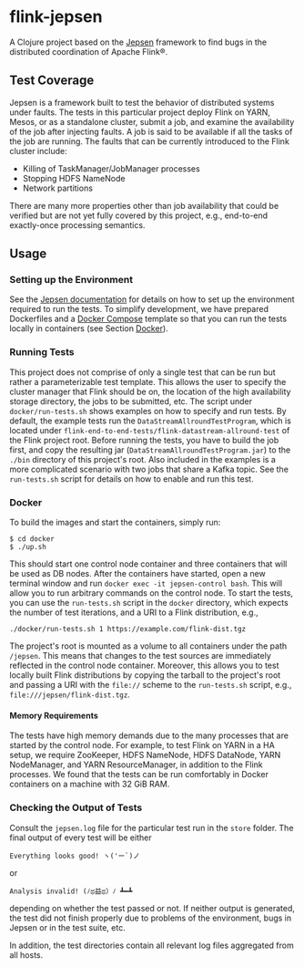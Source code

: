 # flink-jepsen

A Clojure project based on the [Jepsen](https://github.com/jepsen-io/jepsen) framework to find bugs in the
distributed coordination of Apache Flink®.

## Test Coverage
Jepsen is a framework built to test the behavior of distributed systems
under faults. The tests in this particular project deploy Flink on YARN, Mesos, or as a standalone cluster, submit a
job, and examine the availability of the job after injecting faults.
A job is said to be available if all the tasks of the job are running.
The faults that can be currently introduced to the Flink cluster include:

* Killing of TaskManager/JobManager processes
* Stopping HDFS NameNode
* Network partitions

There are many more properties other than job availability that could be
verified but are not yet fully covered by this project, e.g., end-to-end exactly-once processing
semantics.

## Usage

### Setting up the Environment
See the [Jepsen documentation](https://github.com/jepsen-io/jepsen#setting-up-a-jepsen-environment)
for details on how to set up the environment required to run the tests.
To simplify development, we have prepared Dockerfiles and a [Docker Compose](https://docs.docker.com/compose/) template
so that you can run the tests locally in containers (see Section [Docker](#usage-docker)).

### Running Tests
This project does not comprise of only a single test that can be run but rather a parameterizable
test template. This allows the user to specify the cluster manager that Flink should be on, the
location of the high availability storage directory, the jobs to be submitted, etc.
The script under `docker/run-tests.sh` shows examples on how to specify and run tests.
By default, the example tests run the `DataStreamAllroundTestProgram`, which is located under
`flink-end-to-end-tests/flink-datastream-allround-test` of the Flink project root.
Before running the tests, you have to build the job first, and copy the resulting jar
(`DataStreamAllroundTestProgram.jar`) to the `./bin` directory of this project's root.
Also included in the examples is a more complicated scenario with two jobs that share a Kafka
topic. See the `run-tests.sh` script for details on how to enable and run this test.

### Docker
To build the images and start the containers, simply run:

    $ cd docker
    $ ./up.sh

This should start one control node container and three containers that will be used as DB nodes.
After the containers have started, open a new terminal window and run `docker exec -it jepsen-control bash`.
This will allow you to run arbitrary commands on the control node.
To start the tests, you can use the `run-tests.sh` script in the `docker` directory,
which expects the number of test iterations, and a URI to a Flink distribution, e.g.,

    ./docker/run-tests.sh 1 https://example.com/flink-dist.tgz

The project's root is mounted as a volume to all containers under the path `/jepsen`.
This means that changes to the test sources are immediately reflected in the control node container.
Moreover, this allows you to test locally built Flink distributions by copying the tarball to the
project's root and passing a URI with the `file://` scheme to the `run-tests.sh` script, e.g.,
`file:///jepsen/flink-dist.tgz`.

#### Memory Requirements

The tests have high memory demands due to the many processes that are started by the control node.
For example, to test Flink on YARN in a HA setup, we require ZooKeeper, HDFS NameNode,
HDFS DataNode, YARN NodeManager, and YARN ResourceManager, in addition to the Flink processes.
We found that the tests can be run comfortably in Docker containers on a machine with 32 GiB RAM. 

### Checking the Output of Tests

Consult the `jepsen.log` file for the particular test run in the `store` folder. The final output of every test will be either

    Everything looks good! ヽ('ー`)ノ

or

    Analysis invalid! (ﾉಥ益ಥ）ﾉ ┻━┻

depending on whether the test passed or not. If neither output is generated, the test did not finish
properly due to problems of the environment, bugs in Jepsen or in the test suite, etc.

In addition, the test directories contain all relevant log files aggregated from all hosts.
